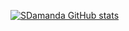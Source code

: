 [![SDamanda GitHub stats](https://github-readme-stats.vercel.app/api?username=SDamanda&show_icons=true&theme=dracula)](https://github.com/SDamanda/github-readme-stats)
